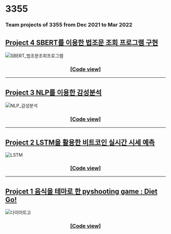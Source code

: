 <h1>3355</h1> 

### Team projects of 3355 from Dec 2021 to Mar 2022


## [Project 4 SBERT를 이용한 법조문 조회 프로그램 구현](4_NLP_SBERT/NLP_SBERT_발표자료.pdf)
![SBERT_법조문조회프로그램](https://user-images.githubusercontent.com/94779505/176594616-bbae4e72-b223-4e04-9068-613ef1395c64.PNG)

<div align="center">
  <h3><a href= https://github.com/Growing3Team/Law_NLP_Project.git>[Code view]</a></h3>
  </div>
  
___

## [Project 3 NLP를 이용한 감성분석](3_NLP_Sentiment_Analysis/NLP_감성분석_발표자료.pdf)
![NLP_감성분석](https://user-images.githubusercontent.com/94779505/176594596-cf5107f7-2128-4b73-8285-6644c677ff21.png)

<div align="center">
<h3><a href =https://github.com/Growing3Team/Vacuum-cleaner_Natural-language.git>[Code view]</a></h3>
</div>

___
## [Project 2 LSTM을 활용한 비트코인 실시간 시세 예측](2_LSTM/비트코인시세분석_발표자료.pdf)
![LSTM](https://user-images.githubusercontent.com/94779505/176594583-9e864194-79e2-49ea-9f70-dd12a837e73c.png)
<div align="center">
<h3><a href =https://github.com/HanSeulChung/bitcoinLSTM.git>[Code view]</a></h3>
</div>

____
## [Projcet 1 음식을 테마로 한 pyshooting game : Diet Go!](1_PyShootingGame/다이어트고_발표자료.pdf)
![다이어트고](https://user-images.githubusercontent.com/94779505/176594564-db4ca4e6-7fb8-4a68-95e6-c3f9bdf7d91c.png)
<div align="center">
<h3><a href =https://github.com/Growing3Team/ShootingGame.git>[Code view]</a></h3>
</div>

